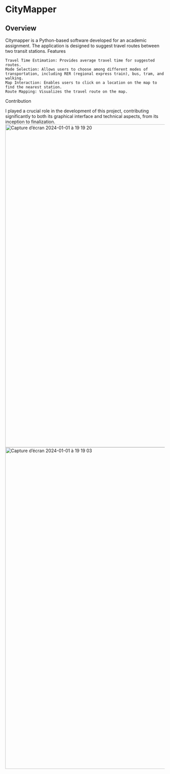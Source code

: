 # CityMapper
## Overview

Citymapper is a Python-based software developed for an academic assignment. The application is designed to suggest travel routes between two transit stations.
Features

    Travel Time Estimation: Provides average travel time for suggested routes.
    Mode Selection: Allows users to choose among different modes of transportation, including RER (regional express train), bus, tram, and walking.
    Map Interaction: Enables users to click on a location on the map to find the nearest station.
    Route Mapping: Visualizes the travel route on the map.

Contribution

I played a crucial role in the development of this project, contributing significantly to both its graphical interface and technical aspects, from its inception to finalization.
<img width="1016" alt="Capture d’écran 2024-01-01 à 19 19 20" src="https://github.com/sarusman/CityMapper/assets/60844500/adf1056e-1e47-4eb8-9082-87706f5a2d26">
<img width="1012" alt="Capture d’écran 2024-01-01 à 19 19 03" src="https://github.com/sarusman/CityMapper/assets/60844500/5c27cb70-93af-445e-91b7-6f3229c374b8">
